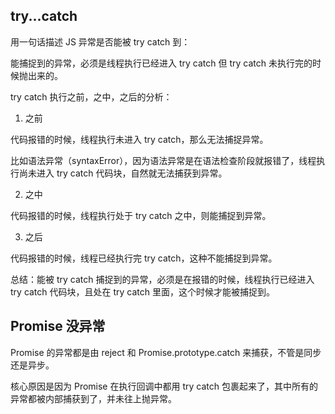 ## try...catch

用一句话描述 JS 异常是否能被 try catch 到：

能捕捉到的异常，必须是线程执行已经进入 try catch 但 try catch 未执行完的时候抛出来的。

try catch 执行之前，之中，之后的分析：

1. 之前

代码报错的时候，线程执行未进入 try catch，那么无法捕捉异常。

比如语法异常（syntaxError），因为语法异常是在语法检查阶段就报错了，线程执行尚未进入 try catch 代码块，自然就无法捕获到异常。

2. 之中

代码报错的时候，线程执行处于 try catch 之中，则能捕捉到异常。

3. 之后

代码报错的时候，线程已经执行完 try catch，这种不能捕捉到异常。

总结：能被 try catch 捕捉到的异常，必须是在报错的时候，线程执行已经进入 try catch 代码块，且处在 try catch 里面，这个时候才能被捕捉到。

## Promise 没异常

Promise 的异常都是由 reject 和 Promise.prototype.catch 来捕获，不管是同步还是异步。

核心原因是因为 Promise 在执行回调中都用 try catch 包裹起来了，其中所有的异常都被内部捕获到了，并未往上抛异常。


